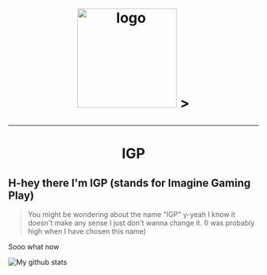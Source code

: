 <h1 align="center"> <img src="https://avatars1.githubusercontent.com/u/58422253?s=400&u=c4778578a0fdb9cf8b578792c8a74693d169e084&v=4" alt="logo" width="200" height="200"> >
<hr>
<h1 align="center"> IGP </h1>

## H-hey there I'm IGP (stands for Imagine Gaming Play)
> You might be wondering about the name "IGP" 
y-yeah I know it doesn't make any sense
I just don't wanna change it. (I was probably high when I have chosen this name)

<p> Sooo what now </p>


![My github stats](https://github-readme-stats.vercel.app/api?username=Im-IGP&show_icons=true&theme=dark)
